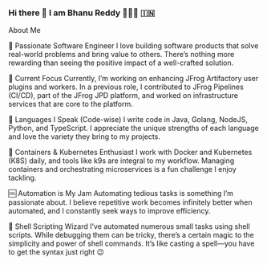 ### Hi there 👋 I am Bhanu Reddy 👨🏽‍💻 🇮🇳

<!--

-->
About Me

💙 Passionate Software Engineer
I love building software products that solve real-world problems and bring value to others. There’s nothing more rewarding than seeing the positive impact of a well-crafted solution.

🔭 Current Focus
Currently, I’m working on enhancing JFrog Artifactory user plugins and workers. In a previous role, I contributed to JFrog Pipelines (CI/CD), part of the JFrog JPD platform, and worked on infrastructure services that are core to the platform.

🏃 Languages I Speak (Code-wise)
I write code in Java, Golang, NodeJS, Python, and TypeScript. I appreciate the unique strengths of each language and love the variety they bring to my projects.

🐳 Containers & Kubernetes Enthusiast
I work with Docker and Kubernetes (K8S) daily, and tools like k9s are integral to my workflow. Managing containers and orchestrating microservices is a fun challenge I enjoy tackling.

🆒 Automation is My Jam
Automating tedious tasks is something I’m passionate about. I believe repetitive work becomes infinitely better when automated, and I constantly seek ways to improve efficiency.

🐚 Shell Scripting Wizard
I’ve automated numerous small tasks using shell scripts. While debugging them can be tricky, there’s a certain magic to the simplicity and power of shell commands. It’s like casting a spell—you have to get the syntax just right 😉
